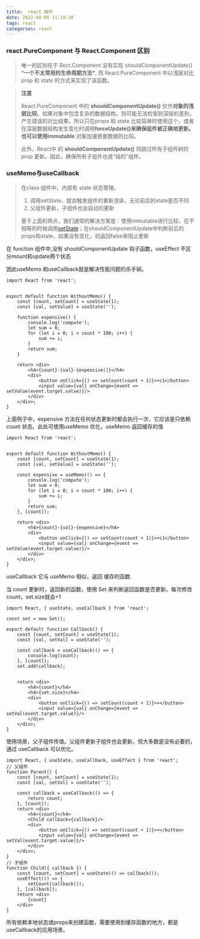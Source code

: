 ```yaml
---
title:  react 插件
date: 2022-08-05 11:19:28
tags: react
categories: react
---
```




### react.PureComponent 与 React.Component 区别

> 唯一的区别在于 Rect.Component 没有实现 shouldComponentUpdate() ***一个不太常用的生命周期方法\***, 而 React.PureComponent 中以浅层对比 prop 和 state 的方式来实现了该函数。





> **注意**
>
> React.PureComponent 中的 **shouldComponentUpdate()** 仅作**对象的浅层比较**。如果对象中包含复杂的数据结构，则可能无法检查到深层的差别，产生错误的对比结果。所以只在props 和 state 比较简单时使用这个，或者在深层数据结构发生变化时调用**forceUpdate()**来确保组件被正确地更新。也可以使用**immutable** 对象加速嵌套数据的比较。
>
> 此外，React中 的 **shouldComponentUpdate()** 将跳过所有子组件树的 prop 更新。因此，确保所有子组件也是“纯的”组件。

<!--more-->

### useMemo与useCallback

> 在class 组件中，内部有 state 状态管理。
>
> 1. 调用setState，就会触发组件的重新渲染，无论前后的state是否不同
> 2. 父组件更新，子组件也会自动的更新
>
> 基于上面的两点，我们通常的解决方案是：使用immutable进行比较，在不相等的时候调用[setState](https://so.csdn.net/so/search?q=setState&spm=1001.2101.3001.7020)；在shouldComponentUpdate中判断前后的props和state，如果没有变化，则返回false来阻止更新

在 function 组件中,没有 shouldComponentUpdate 钩子函数，useEffect 不区分mount和update两个状态

因此useMemo 和useCallback就是解决性能问题的杀手锏。

```react
import React from 'react';
 
 
export default function WithoutMemo() {
    const [count, setCount] = useState(1);
    const [val, setValue] = useState('');
 
    function expensive() {
        console.log('compute');
        let sum = 0;
        for (let i = 0; i < count * 100; i++) {
            sum += i;
        }
        return sum;
    }
 
    return <div>
        <h4>{count}-{val}-{expensive()}</h4>
        <div>
            <button onClick={() => setCount(count + 1)}>+c1</button>
            <input value={val} onChange={event => setValue(event.target.value)}/>
        </div>
    </div>;
}
```

上面例子中，expensive 方法在任何状态更新时都会执行一次，它应该是只依赖 count 状态。此处可使用useMemo 优化，useMemo 返回缓存的值

```react
import React from 'react';
 
 
export default function WithoutMemo() {
    const [count, setCount] = useState(1);
    const [val, setValue] = useState('');
 
    const expensive = useMemo(() => {
        console.log('compute');
        let sum = 0;
        for (let i = 0; i < count * 100; i++) {
            sum += i;
        }
        return sum;
    }, [count]);
 
    return <div>
        <h4>{count}-{val}-{expensive}</h4>
        <div>
            <button onClick={() => setCount(count + 1)}>+c1</button>
            <input value={val} onChange={event => setValue(event.target.value)}/>
        </div>
    </div>;
}

```

useCallback 它与 useMemo 相似，返回 缓存的函数. 

当 count 更新时，返回新的函数，使用 Set 来判断返回函数是否更新。每次修改count，set.size就会+1

```react
import React, { useState, useCallback } from 'react';
 
const set = new Set();
 
export default function Callback() {
    const [count, setCount] = useState(1);
    const [val, setVal] = useState('');
 
    const callback = useCallback(() => {
        console.log(count);
    }, [count]);
    set.add(callback);
 
 
    return <div>
        <h4>{count}</h4>
        <h4>{set.size}</h4>
        <div>
            <button onClick={() => setCount(count + 1)}>+</button>
            <input value={val} onChange={event => setVal(event.target.value)}/>
        </div>
    </div>;
}
```

使用场景，父子组件传值。父组件更新子组件也会更新。但大多数是没有必要的，通过 useCallback 可以优化。

```react
import React, { useState, useCallback, useEffect } from 'react';
// 父组件
function Parent() {
    const [count, setCount] = useState(1);
    const [val, setVal] = useState('');
 
    const callback = useCallback(() => {
        return count;
    }, [count]);
    return <div>
        <h4>{count}</h4>
        <Child callback={callback}/>
        <div>
            <button onClick={() => setCount(count + 1)}>+</button>
            <input value={val} onChange={event => setVal(event.target.value)}/>
        </div>
    </div>;
}
// 子组件
function Child({ callback }) {
    const [count, setCount] = useState(() => callback());
    useEffect(() => {
        setCount(callback());
    }, [callback]);
    return <div>
        {count}
    </div>
}
```

所有依赖本地状态或props来创建函数，需要使用到缓存函数的地方，都是useCallback的应用场景。